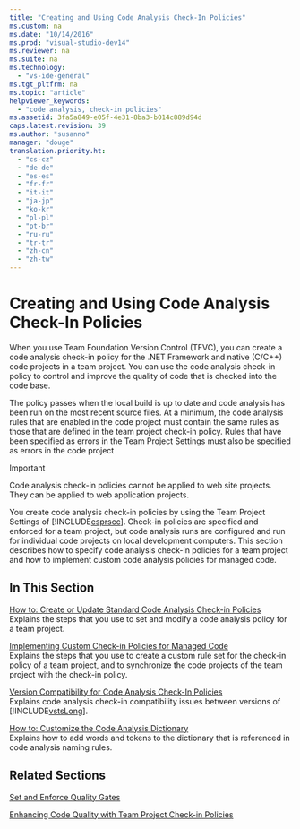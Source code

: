 ```yaml
---
title: "Creating and Using Code Analysis Check-In Policies"
ms.custom: na
ms.date: "10/14/2016"
ms.prod: "visual-studio-dev14"
ms.reviewer: na
ms.suite: na
ms.technology: 
  - "vs-ide-general"
ms.tgt_pltfrm: na
ms.topic: "article"
helpviewer_keywords: 
  - "code analysis, check-in policies"
ms.assetid: 3fa5a849-e05f-4e31-8ba3-b014c889d94d
caps.latest.revision: 39
ms.author: "susanno"
manager: "douge"
translation.priority.ht: 
  - "cs-cz"
  - "de-de"
  - "es-es"
  - "fr-fr"
  - "it-it"
  - "ja-jp"
  - "ko-kr"
  - "pl-pl"
  - "pt-br"
  - "ru-ru"
  - "tr-tr"
  - "zh-cn"
  - "zh-tw"
---
```

# Creating and Using Code Analysis Check-In Policies
When you use Team Foundation Version Control (TFVC), you can create a code analysis check-in policy for the .NET Framework and native (C/C++) code projects in a team project. You can use the code analysis check-in policy to control and improve the quality of code that is checked into the code base.  
  
 The policy passes when the local build is up to date and code analysis has been run on the most recent source files. At a minimum, the code analysis rules that are enabled in the code project must contain the same rules as those that are defined in the team project check-in policy. Rules that have been specified as errors in the Team Project Settings must also be specified as errors in the code project  
  
> [!IMPORTANT]
>  Code analysis check-in policies cannot be applied to web site projects. They can be applied to web application projects.  
  
 You create code analysis check-in policies by using the Team Project Settings of [!INCLUDE[esprscc](../codequality/includes/esprscc_md.md)]. Check-in policies are specified and enforced for a team project, but code analysis runs are configured and run for individual code projects on local development computers. This section describes how to specify code analysis check-in policies for a team project and how to implement custom code analysis policies for managed code.  
  
## In This Section  
 [How to: Create or Update Standard Code Analysis Check-in Policies](../codequality/how-to--create-or-update-standard-code-analysis-check-in-policies.md)  
 Explains the steps that you use to set and modify a code analysis policy for a team project.  
  
 [Implementing Custom Check-in Policies for Managed Code](../codequality/implementing-custom-code-analysis-check-in-policies-for-managed-code.md)  
 Explains the steps that you use to create a custom rule set for the check-in policy of a team project, and to synchronize the code projects of the team project with the check-in policy.  
  
 [Version Compatibility for Code Analysis Check-In Policies](../codequality/version-compatibility-for-code-analysis-check-in-policies.md)  
 Explains code analysis check-in compatibility issues between versions of [!INCLUDE[vstsLong](../codequality/includes/vstslong_md.md)].  
  
 [How to: Customize the Code Analysis Dictionary](../codequality/how-to--customize-the-code-analysis-dictionary.md)  
 Explains how to add words and tokens to the dictionary that is referenced in code analysis naming rules.  
  
## Related Sections  
 [Set and Enforce Quality Gates](../Topic/Set%20and%20Enforce%20Quality%20Gates.md)  
  
 [Enhancing Code Quality with Team Project Check-in Policies](../codequality/enhancing-code-quality-with-team-project-check-in-policies.md)